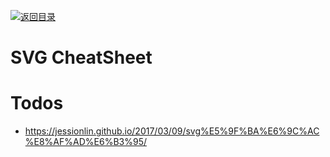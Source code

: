 [![返回目录](https://parg.co/UCb)](https://github.com/wx-chevalier/Awesome-CheatSheets)

# SVG CheatSheet

# Todos

- https://jessionlin.github.io/2017/03/09/svg%E5%9F%BA%E6%9C%AC%E8%AF%AD%E6%B3%95/
